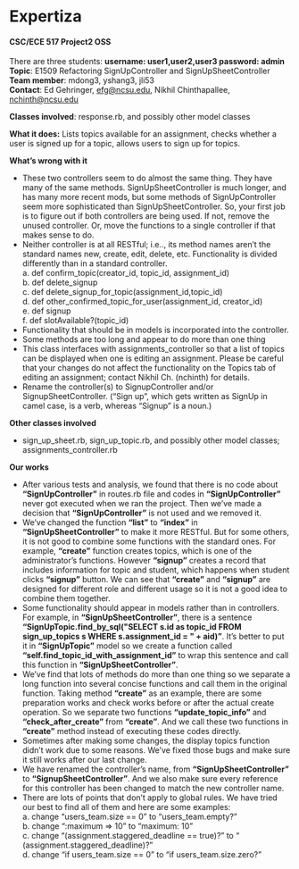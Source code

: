Expertiza 
=========
#### CSC/ECE 517 Project2 OSS 
There are three students:
<b>
username: user1,user2,user3
password: admin
</b>
 <b>Topic</b>: E1509 Refactoring SignUpController and SignUpSheetController<br>
 <b>Team member</b>: mdong3, yshang3, jli53<br>
 <b>Contact</b>: Ed Gehringer, efg@ncsu.edu, Nikhil Chinthapallee, nchinth@ncsu.edu<br>

 <b>Classes involved</b>: response.rb, and possibly other model classes<br>

 <b>What it does:</b>  Lists topics available for an assignment, checks whether a user is signed up for a topic, allows users to sign up for topics.<br>
 
 <b>What’s wrong with it</b><br>
 * These two controllers seem to do almost the same thing.  They have many of the same methods.  SignUpSheetController is much longer, and has many more recent mods, but some methods of SignUpController seem more sophisticated than SignUpSheetController.  So, your first job is to figure out if both controllers are being used.  If not, remove the unused controller.  Or, move the functions to a single controller if that makes sense to do.
 * Neither controller is at all RESTful; i.e.., its method names aren’t the standard names new, create, edit, delete, etc.  Functionality is divided differently than in a standard controller.<br>
    a. def confirm_topic(creator_id, topic_id, assignment_id)<br>
    b. def delete_signup<br>
    c. def delete_signup_for_topic(assignment_id,topic_id)<br>
    d. def other_confirmed_topic_for_user(assignment_id, creator_id)<br>
    e. def signup<br>
    f. def slotAvailable?(topic_id)
 * Functionality that should be in models is incorporated into the controller.
 * Some methods are too long and appear to do more than one thing
 * This class interfaces with assignments_controller so that a list of topics can be displayed when one is editing an assignment.  Please be careful that your changes do not affect the functionality on the Topics tab of editing an assignment; contact Nikhil Ch. (nchinth) for details.
 * Rename the controller(s) to SignupController and/or SignupSheetController.  (“Sign up”, which gets written as SignUp in camel case, is a verb, whereas “Signup” is a noun.)
 
<b>Other classes involved</b><br>
* sign_up_sheet.rb, sign_up_topic.rb, and possibly other model classes; assignments_controller.rb

<b>Our works</b><br>
* After various tests and analysis, we found that there is no code about <b>“SignUpController”</b> in routes.rb file and codes in <b>“SignUpController”</b> never got executed when we ran the project. Then we’ve made a decision that <b>“SignUpController”</b> is not used and we removed it.
* We’ve changed the function <b>“list”</b> to <b>“index”</b> in <b>“SignUpSheetController”</b> to make it more RESTful. But for some others, it is not good to combine some functions with the standard ones. For example, <b>“create”</b> function creates topics, which is one of the administrator’s functions. However <b>“signup”</b> creates a record that includes information for topic and student, which happens when student clicks <b>“signup”</b> button. We can see that <b>“create”</b> and <b>“signup”</b> are designed for different role and different usage so it is not a good idea to combine them together.
* Some functionality should appear in models rather than in controllers. For example, in <b>“SignUpSheetController”</b>, there is a sentence <b>“SignUpTopic.find_by_sql("SELECT s.id as topic_id FROM sign_up_topics s WHERE s.assignment_id = " + aid)”</b>. It’s better to put it in <b>“SignUpTopic”</b> model so we create a function called <b>“self.find_topic_id_with_assignment_id”</b> to wrap this sentence and call this function in <b>“SignUpSheetController”</b>. 
* We’ve find that lots of methods do more than one thing so we separate a long function into several concise functions and call them in the original function. Taking method <b>“create”</b> as an example, there are some preparation works and check works before or after the actual create operation. So we separate two functions <b>“update_topic_info”</b> and <b>“check_after_create”</b> from <b>“create”</b>. And we call these two functions in <b>“create”</b> method instead of executing these codes directly.
* Sometimes after making some changes, the display topics function didn’t work due to some reasons. We’ve fixed those bugs and make sure it still works after our last change.
* We have renamed the controller’s name, from <b>“SignUpSheetController”</b> to <b>“SignupSheetController”</b>. And we also make sure every reference for this controller has been changed to match the new controller name.
* There are lots of points that don’t apply to global rules. We have tried our best to find all of them and here are some examples:<br>
		a. change “users_team.size == 0” to “users_team.empty?”<br>
		b. change “:maximum => 10” to “maximum: 10”<br>
c. change “(assignment.staggered_deadline == true)?” to “	(assignment.staggered_deadline)?”<br>
d. change “if users_team.size == 0” to “if users_team.size.zero?”

 



